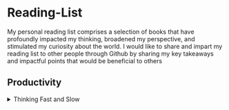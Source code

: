 # Reading-List
My personal reading list comprises a selection of books that have profoundly impacted my thinking, broadened my perspective, and stimulated my curiosity about the world. I would like to share and impart my reading list to other people through Github by sharing my key takeaways and impactful points that would be beneficial to others


## Productivity 

<details>
  <summary> Thinking Fast and Slow </summary>
  
[Thinking Fast and Slow (Daniel Kahneman)](https://www.amazon.co.uk/Thinking-Fast-Slow-Daniel-Kahneman/dp/0141033576)
